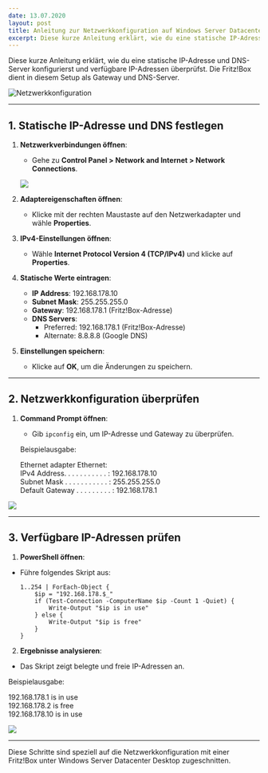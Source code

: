 ```yaml
---
date: 13.07.2020
layout: post
title: Anleitung zur Netzwerkkonfiguration auf Windows Server Datacenter Desktop
excerpt: Diese kurze Anleitung erklärt, wie du eine statische IP-Adresse und DNS-Server konfigurierst und verfügbare IP-Adressen überprüfst. Die Fritz!Box dient in diesem Setup als Gateway und DNS-Server.
---
```


Diese kurze Anleitung erklärt, wie du eine statische IP-Adresse und DNS-Server konfigurierst und verfügbare IP-Adressen überprüfst. Die Fritz!Box dient in diesem Setup als Gateway und DNS-Server.

<img src="/rubinhood-blog/assets/img/Network-Configuration-on-Windows-Server-Datacenter-Desktop/004.jpg" alt="Netzwerkkonfiguration" loading="lazy">

---

## 1. Statische IP-Adresse und DNS festlegen

1. **Netzwerkverbindungen öffnen**:
   - Gehe zu **Control Panel > Network and Internet > Network Connections**.

   ![](/rubinhood-blog/assets/img/Network-Configuration-on-Windows-Server-Datacenter-Desktop/001.jpg)

2. **Adaptereigenschaften öffnen**:
   - Klicke mit der rechten Maustaste auf den Netzwerkadapter und wähle **Properties**.

3. **IPv4-Einstellungen öffnen**:
   - Wähle **Internet Protocol Version 4 (TCP/IPv4)** und klicke auf **Properties**.

4. **Statische Werte eintragen**:
   - **IP Address**: 192.168.178.10  
   - **Subnet Mask**: 255.255.255.0  
   - **Gateway**: 192.168.178.1 (Fritz!Box-Adresse)  
   - **DNS Servers**:  
     - Preferred: 192.168.178.1 (Fritz!Box-Adresse)  
     - Alternate: 8.8.8.8 (Google DNS)

5. **Einstellungen speichern**:
   - Klicke auf **OK**, um die Änderungen zu speichern.

---

## 2. Netzwerkkonfiguration überprüfen

1. **Command Prompt öffnen**:
   - Gib `ipconfig` ein, um IP-Adresse und Gateway zu überprüfen.

   Beispielausgabe:

   Ethernet adapter Ethernet:  
IPv4 Address. . . . . . . . . . . : 192.168.178.10  
Subnet Mask . . . . . . . . . . . : 255.255.255.0  
Default Gateway . . . . . . . . . : 192.168.178.1  

![](/rubinhood-blog/assets/img/Network-Configuration-on-Windows-Server-Datacenter-Desktop/002.jpg)

---

## 3. Verfügbare IP-Adressen prüfen

1. **PowerShell öffnen**:
- Führe folgendes Skript aus:

  ```
  1..254 | ForEach-Object {
      $ip = "192.168.178.$_"
      if (Test-Connection -ComputerName $ip -Count 1 -Quiet) {
          Write-Output "$ip is in use"
      } else {
          Write-Output "$ip is free"
      }
  }
  
  ```


2. **Ergebnisse analysieren**:
- Das Skript zeigt belegte und freie IP-Adressen an.

Beispielausgabe:

192.168.178.1 is in use  
192.168.178.2 is free  
192.168.178.10 is in use  

![](/rubinhood-blog/assets/img/Network-Configuration-on-Windows-Server-Datacenter-Desktop/003.jpg)

---

Diese Schritte sind speziell auf die Netzwerkkonfiguration mit einer Fritz!Box unter Windows Server Datacenter Desktop zugeschnitten.